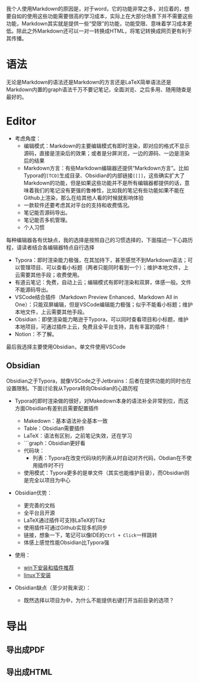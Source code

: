 我个人使用Markdown的原因是，对于word，它的功能非常之多，对应着的，想要自如的使用这些功能需要很高的学习成本，实际上在大部分场景下并不需要这些功能，Markdown其实就是提供一些“受限”的功能，功能受限、意味着学习成本更低。除此之外Markdown还可以一对一转换成HTML，将笔记转换成网页更有利于其传播。

# 语法
无论是Markdown的语法还是Markdown的方言还是LaTeX简单语法还是Markdown内置的graph语法千万不要记笔记，全面浏览、之后多用、随用随查是最好的。

# Editor

+ 考虑角度：
	+ 编辑模式：Markdown的主要编辑模式有即时渲染，即对应的格式不显示源码，直接是渲染后的效果；或者是分屏浏览，一边的源码、一边是渲染后的结果
	+ Markdown方言：有些Markdown编辑器还提供“Markdown方言”。比如Typora的`[TCO]`生成目录、Obsidian的内部链接`[[]]`，这些确实扩大了Markdown的功能，但是如果这些功能并不是所有编辑器都提供的话，意味着我们的笔记没有更强的鲁棒性，比如我的笔记有些功能如果不能在Github上渲染，那么在给其他人看的时候就影响体验
	+ 一款软件还要考虑其对平台的支持和收费情况。
	+ 笔记能否源码导出。
	+ 笔记能否多机管理。
	+ 个人习惯

每种编辑器各有优缺点，我的选择是按照自己的习惯选择的，下面描述一下心路历程，请读者结合各编辑器特点自行选择

+ Typora：即时渲染能力极强，在其加持下，甚至感觉不到Markdown语法；可以管理项目、可以查看小标题（两者只能同时看到一个）；维护本地文件，上云需要其他手段；收费使用。
+ 有道云笔记：免费，自动上云；编辑模式有即时渲染和双屏，体感一般。文件不能源码导出。
+ VSCode结合插件（Markdown Preview Enhanced、Markdown All in One）：只能双屏编辑，但是VSCode编辑能力极强；似乎不能看小标题；维护本地文件，上云需要其他手段。
+ Obsidian：即使渲染能力略逊于Typora，可以同时查看项目和小标题，维护本地项目，可通过插件上云，免费且全平台支持，具有丰富的插件！
+ Notion：不了解。

最后我选择主要使用Obsidian，单文件使用VSCode

## Obsidian

Obsidian之于Typora，就像VSCode之于Jetbrains：后者在提供功能的同时也在设置限制。下面讨论我从Typora转向Obsidian的心路历程

+ Typora的即时渲染做的很好，对Makedown本身的语法补全非常到位，而这方面Obsidian有差别且需要配置插件
	+ Makedown：基本语法补全基本一致
	+ Table：Obsidian需要插件
	+ LaTeX：语法有区别，之前笔记失效，还在学习
	+ \`\`\`graph：Obsidian更好看
	+ 代码块：
		+ 列表：Typora在改变代码块的列表从时自动对齐代码，Obdian在不使用插件时不行
	+ 使用模式：Typora更多的是单文件（其实也能维护目录），而Obsidian则是完全以项目为中心

+ Obsidian优势：
	+ 更完善的文档
	+ 全平台且开源
	+ LaTeX通过插件可支持LaTeX的Tikz
	+ 使用插件可通过Github实现多机同步
	+ 链接，想象一下，笔记可以像IDE的`Ctrl + Click`一样跳转
	+ 体感上感觉性能Obsidian比Typora强

+ 使用：
	+ [win下安装和插件推荐](https://github.com/zweix123/CS-notes/blob/master/Missing-Semester/win10%E5%BC%80%E5%8F%91%E6%9C%BA%E9%85%8D%E7%BD%AE%E6%8C%87%E5%8D%97.md#4%E7%AC%94%E8%AE%B0%E8%BD%AF%E4%BB%B6obsidian)
	+ [linux下安装](https://github.com/zweix123/CS-notes/blob/master/Missing-Semester/Linux%E6%9C%BA%E5%99%A8%E9%85%8D%E7%BD%AE%E6%8C%87%E5%8D%97.md#obsidian)

+ Obsidian缺点（至少对我来说）：
	+ 既然选择以项目为中，为什么不能提供右键打开当前目录的选项？

# 导出

## 导出成PDF

## 导出成HTML